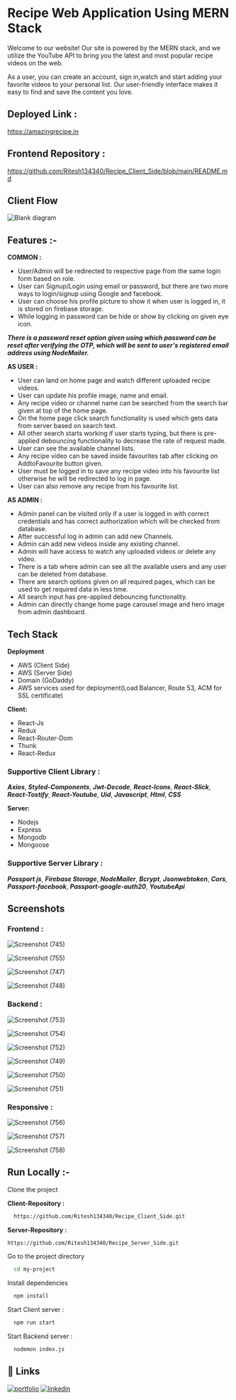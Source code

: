 
# Recipe Web Application Using MERN Stack 


Welcome to our website! Our site is powered by the MERN stack, and we utilize the YouTube API to bring you the latest and most popular recipe videos on the web.

As a user, you can create an account, sign in,watch and start adding your favorite videos to your personal list. Our user-friendly interface makes it easy to find and save the content you love.



## Deployed Link :
https://amazingrecipe.in

## Frontend Repository :
https://github.com/Ritesh134340/Recipe_Client_Side/blob/main/README.md

## Client Flow
![Blank diagram](https://user-images.githubusercontent.com/105931703/224886457-e3d0a73b-e71d-4ffc-a804-c9c446247d0d.svg)

## Features :-

**COMMON :**

- User/Admin will be redirected to respective page from the same login form based on role.
- User can Signup/Login using email or password, but there are two more ways to login/signup using Google and facebook.
- User can choose his profile picture to show it when user is logged in, it is stored on firebase storage. 
- While logging in password can be hide or show by clicking on given eye icon.

***There is a password reset option given using which password can be reset after verifying the OTP, which will be sent to user's registered email address using NodeMailer.***


**AS USER :**
- User can land on home page and watch different uploaded recipe videos.
- User can update his profile image, name and email.
- Any recipe video or channel name can be searched from the search bar given at top of the home page.
- On the home page click search functionality is used which gets data from server based on search text.
- All other search starts working if user starts typing, but there is pre-applied debouncing functionality to decrease the  rate of request made.
- User can see the available channel lists.
- Any recipe video can be saved inside favourites tab after clicking on AddtoFavourite button given.
- User must be logged in to save any recipe video into his favourite list otherwise he will be redirected to log in page.
- User can also remove any recipe from his favourite list.




**AS ADMIN :**

- Admin panel can be visited only if a user is logged in with correct credentials and has correct authorization which will be checked from database.
- After successful log in admin can add new Channels.
- Admin can add new videos inside any existing channel.
- Admin will have access to watch any uploaded videos or delete any video.
- There is a tab where admin can see all the available users and any user can be deleted from database. 
- There are search options given on all required pages, which can be used to get required data in less time.
- All search input has pre-applied debouncing functionality.
- Admin can directly change home page carousel image and hero image from admin dashboard.




## Tech Stack

**Deployment**
- AWS (Client Side)
- AWS (Server Side)
- Domain (GoDaddy)
- AWS services used for deployment(Load Balancer, Route 53, ACM for SSL certificate)

**Client:**
 - React-Js
 - Redux
 - React-Router-Dom
 - Thunk
 -  React-Redux

 ### Supportive Client Library :

  ***Axios***,
  ***Styled-Components***,
  ***Jwt-Decode***,
   ***React-Icons***,
***React-Slick***,
***React-Tostify***,
 ***React-Youtube***,
 ***Uid***, 
 ***Javascript***,
 ***Html***,
  ***CSS***

**Server:** 
- Nodejs 
- Express 
- Mongodb 
- Mongoose

 ### Supportive Server Library :

 ***Passport js***,
 ***Firebase Storage***,
  ***NodeMailer***,
   ***Bcrypt***,
    ***Jsonwebtoken***,
    ***Cors***, 
    ***Passport-facebook***,
     ***Passport-google-auth20***,
       ***YoutubeApi***


## Screenshots

### Frontend :


![Screenshot (745)](https://user-images.githubusercontent.com/105931703/226233064-dbedd050-6e9f-4c41-af08-795ba281a6c0.png)


![Screenshot (755)](https://user-images.githubusercontent.com/105931703/226232913-2d69e958-b836-47f6-931d-85e031aaee00.png)


![Screenshot (747)](https://user-images.githubusercontent.com/105931703/226232839-4604ee2d-44c7-4c7b-885d-d4892384bb8d.png)


![Screenshot (748)](https://user-images.githubusercontent.com/105931703/226232843-f7e8d7cb-bc45-442e-bc5a-9be1048efce4.png)

### Backend :


![Screenshot (753)](https://user-images.githubusercontent.com/105931703/226232899-89a1f840-e074-467f-8ef3-332c51603667.png)


![Screenshot (754)](https://user-images.githubusercontent.com/105931703/226232902-dd025992-ec7d-4f29-98e0-5a62a0dbc46a.png)


![Screenshot (752)](https://user-images.githubusercontent.com/105931703/226232890-02e711c7-91db-4d29-8b07-a34492175bb7.png)


![Screenshot (749)](https://user-images.githubusercontent.com/105931703/226232846-581657f1-36be-4747-ad17-abf4983c9681.png)


![Screenshot (750)](https://user-images.githubusercontent.com/105931703/226232866-297301a5-990d-4103-adef-c7e86faf1790.png)


![Screenshot (751)](https://user-images.githubusercontent.com/105931703/226232877-7ea9bc58-ed06-4daa-b7ed-8a8ea2faaa0a.png)


### Responsive :

![Screenshot (756)](https://user-images.githubusercontent.com/105931703/226232918-1e35b482-2989-4ab1-af7f-d88b4445119e.png)


![Screenshot (757)](https://user-images.githubusercontent.com/105931703/226232923-f9b78054-1d79-4d7c-a7f7-9cbdeb88bb1f.png)


![Screenshot (758)](https://user-images.githubusercontent.com/105931703/226232927-4e1e5e52-2091-4a72-9020-4c05ddcfe740.png)



## Run Locally :-

Clone the project

**Client-Repository :**

```bash
  https://github.com/Ritesh134340/Recipe_Client_Side.git
```


**Server-Repository :**

```bash
https://github.com/Ritesh134340/Recipe_Server_Side.git
```

Go to the project directory

```bash
  cd my-project
```

Install dependencies

```bash
  npm install
```

Start Client server :

```bash
  npm run start
```

Start Backend server :

```bash
  nodemon index.js
```


## 🔗 Links
[![portfolio](https://img.shields.io/badge/my_portfolio-000?style=for-the-badge&logo=ko-fi&logoColor=white)](https://ritesh134340.github.io/)
[![linkedin](https://img.shields.io/badge/linkedin-0A66C2?style=for-the-badge&logo=linkedin&logoColor=white)](https://www.linkedin.com/in/ritesh134340/)
